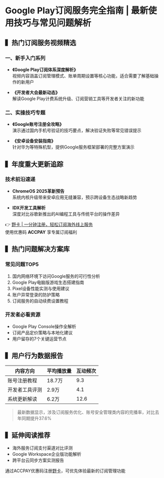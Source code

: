 # Google Play订阅服务完全指南 | 最新使用技巧与常见问题解析

## ▍热门订阅服务视频精选
### 一、新手入门系列
* **《Google Play订阅体系深度解析》**  
视频内容涵盖订阅管理模式、账单周期设置等核心功能，适合需要了解基础操作的新用户

* **《开发者大会最新动态》**  
解读Google Play计费系统升级、订阅营销工具等开发者关注的新功能

### 二、实操技巧专题
* **《Google账号注册全攻略》**  
演示通过国内手机号验证的技巧要点，解决验证失败等常见错误提示

* **《安卓设备安装指南》**  
针对华为等特殊机型，提供Google服务框架部署的完整方案演示

## ▍年度重大更新追踪
### 技术前沿速递
* **ChromeOS 2025革新预告**  
系统内核升级带来安卓应用无缝兼容，预示跨设备生态战略新趋势

* **IDX开发工具解析**  
深度对比谷歌新推出的AI编程工具与传统平台的操作差异

👉 [野卡 | 一分钟注册，轻松订阅海外线上服务](https://bbtdd.com/yeka)  
使用优惠码 **ACCPAY** 享专属订阅福利

## ▍热门问题解决方案库
### 常见问题TOP5
1. 国内网络环境下访问Google服务的可行性分析
2. Google Play电脑版游戏生态搭建指南
3. Pixel设备性能实测与使用建议
4. 账户异常登录的防护策略
5. 订阅服务的自动续费设置教程

### 开发者必看资源
* Google Play Console操作全解析
* 订阅产品定价策略与本地化建议
* 用户留存的7个关键运营节点

## ▍用户行为数据报告
| 内容方向        | 平均播放量 | 互动频次 |
|-----------------|------------|----------|
| 账号注册教程    | 18.7万     | 9.3       |
| 开发者工具评测  | 2.9万      | 4.1       |
| 系统更新解读    | 6.2万      | 12.6      |

> 最新数据显示，涉及订阅服务优化、账号安全管理类内容的完播率，对比去年同期提升37.6%

## ▍延伸阅读推荐
- 海外服务订阅支付渠道对比评测
- Google Workspace企业版功能解析
- 跨平台云同步方案实测报告

通过ACCPAY优惠码注册[野卡](https://bbtdd.com/yeka)，可优先体验最新的订阅管理功能